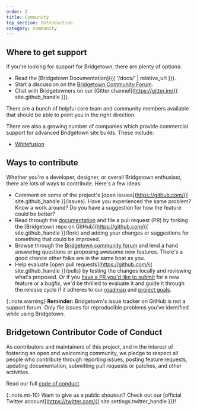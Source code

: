 ```yaml
---
order: 2
title: Community
top_section: Introduction
category: community
---
```


## Where to get support

If you're looking for support for Bridgetown, there are plenty of options:

* Read the [Bridgetown Documentation]({{ '/docs/' | relative_url }}).
* Start a discussion on the [Bridgetown Community Forum](https://community.bridgetownrb.com/).
* Chat with Bridgetowners on our [Gitter channel](https://gitter.im/{{ site.github_handle }}).

There are a bunch of helpful core team and community members available that should be able to point you in the right direction.

There are also a growing number of companies which provide commercial support for advanced Bridgetown site builds. These include:

* [Whitefusion](https://whitefusion.io)

## Ways to contribute

Whether you're a developer, designer, or overall Bridgetown enthusiast, there are lots of ways to contribute. Here's a few ideas:

* Comment on some of the project's [open issues](https://github.com/{{ site.github_handle }}/issues). Have you experienced the same problem? Know a work around? Do you have a suggestion for how the feature could be better?
* Read through the [documentation](/docs/) and file a pull request (PR) by forking the [Bridgetown repo on GitHub](https://github.com/{{ site.github_handle }}/fork) and adding your changes or suggestions for something that could be improved.
* Browse through the [Bridgetown community forum](https://community.bridgetownrb.com/) and lend a hand answering questions or proposing awesome new features. There's a good chance other folks are in the same boat as you.
* Help evaluate [open pull requests](https://github.com/{{ site.github_handle }}/pulls) by testing the changes locally and reviewing what's proposed. Or if you [have a PR you'd like to submit](https://github.com/bridgetownrb/bridgetown/blob/master/CONTRIBUTING.md) for a new feature or a bugfix, we'd be thrilled to evaluate it and guide it through the release cycle if it adheres to our [roadmap](/about/#roadmap) and [project goals](/docs/philosophy/).

{:.note.warning}
**Reminder:** Bridgetown's issue tracker on GitHub is not a support forum. Only file issues for reproducible problems you've identified while using Bridgetown.

## Bridgetown Contributor Code of Conduct

As contributors and maintainers of this project, and in the interest of fostering an open and welcoming community, we pledge to respect all people who contribute through reporting issues, posting feature requests, updating documentation, submitting pull requests or patches, and other activities.

Read our full [code of conduct](https://github.com/bridgetownrb/bridgetown/blob/master/CODE_OF_CONDUCT.md).

{:.note.mt-10}
Want to give us a public shoutout? Check out our [official Twitter account](https://twitter.com/{{ site.settings.twitter_handle }})!